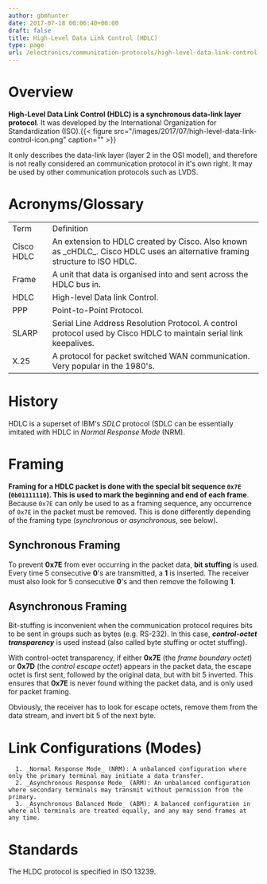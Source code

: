 ```yaml
---
author: gbmhunter
date: 2017-07-18 00:06:40+00:00
draft: false
title: High-Level Data Link Control (HDLC)
type: page
url: /electronics/communication-protocols/high-level-data-link-control-hdlc
---
```


# Overview




**High-Level Data Link Control (HDLC) is a synchronous data-link layer protocol**. It was developed by the International Organization for Standardization (ISO).{{< figure src="/images/2017/07/high-level-data-link-control-icon.png" caption=""  >}}




It only describes the data-link layer (layer 2 in the OSI model), and therefore is not really considered an communication protocol in it's own right. It may be used by other communication protocols such as LVDS.




# Acronyms/Glossary


<table >
<tbody >
<tr >

<td >Term
</td>

<td >Definition
</td>
</tr>
<tr >

<td >Cisco HDLC
</td>

<td >An extension to HDLC created by Cisco. Also known as _cHDLC_. Cisco HDLC uses an alternative framing structure to ISO HDLC.
</td>
</tr>
<tr >

<td >Frame
</td>

<td >A unit that data is organised into and sent across the HDLC bus in.
</td>
</tr>
<tr >

<td >HDLC
</td>

<td >High-level Data link Control.
</td>
</tr>
<tr >

<td >PPP
</td>

<td > Point-to-Point Protocol.
</td>
</tr>
<tr >

<td >SLARP
</td>

<td >Serial Line Address Resolution Protocol. A control protocol used by Cisco HDLC to maintain serial link keepalives.
</td>
</tr>
<tr >

<td >X.25
</td>

<td > A protocol for packet switched WAN communication. Very popular in the 1980's.
</td>
</tr>
</tbody>
</table>


# History




HDLC is a superset of IBM's _SDLC_ protocol (SDLC can be essentially imitated with HDLC in _Normal Response Mode_ (NRM).




# Framing




**Framing for a HDLC packet is done with the special bit sequence `0x7E` (`0b01111110`). This is used to mark the beginning and end of each frame**. Because `0x7E` can only be used to as a framing sequence, any occurrence of `0x7E` in the packet must be removed. This is done differently depending of the framing type (_synchronous_ or _asynchronous_, see below).




## Synchronous Framing




To prevent **0x7E** from ever occurring in the packet data, **bit stuffing** is used. Every time 5 consecutive **0**'s are transmitted, a **1** is inserted. The receiver must also look for 5 consecutive **0**'s and then remove the following **1**.




## Asynchronous Framing




Bit-stuffing is inconvenient when the communication protocol requires bits to be sent in groups such as bytes (e.g. RS-232). In this case, _**control-octet transparency**_ is used instead (also called byte stuffing or octet stuffing).




With control-octet transparency, if either **0x7E** (the _frame boundary octet_) or **0x7D** (the _control escape octet_) appears in the packet data, the escape octet is first sent, followed by the original data, but with bit 5 inverted. This ensures that **0x7E** is never found withing the packet data, and is only used for packet framing.




Obviously, the receiver has to look for escape octets, remove them from the data stream, and invert bit 5 of the next byte.




# Link Configurations (Modes)





	  1. _Normal Response Mode_ (NRM): A unbalanced configuration where only the primary terminal may initiate a data transfer.
	  2. _Asynchronous Response Mode_ (ARM): An unbalanced configuration where secondary terminals may transmit without permission from the primary.
	  3. _Asynchronous Balanced Mode_ (ABM): A balanced configuration in where all terminals are treated equally, and any may send frames at any time.



# Standards




The HLDC protocol is specified in ISO 13239.
